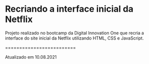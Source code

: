 # Recriando a interface inicial da Netflix

Projeto realizado no bootcamp da Digital Innovation One que recria a interface do site inicial da Netflix utilizando HTML, CSS e JavaScript.

=========================

Atualizado em 10.08.2021
